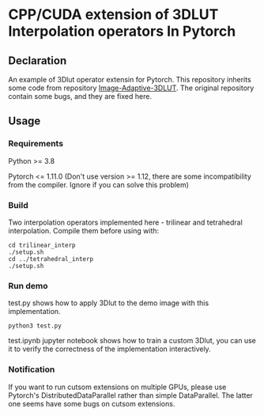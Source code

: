 # CPP/CUDA extension of 3DLUT Interpolation operators In Pytorch

## Declaration
An example of 3Dlut operator extensin for Pytorch. This repository inherits some code from repository [Image-Adaptive-3DLUT](https://github.com/HuiZeng/Image-Adaptive-3DLUT). The original repository contain some bugs, and they are fixed here.

## Usage
### Requirements
Python >= 3.8

Pytorch <= 1.11.0 (Don't use version >= 1.12, there are some incompatibility from the compiler. Ignore if you can solve this problem)

### Build
Two interpolation operators implemented here - trilinear and tetrahedral interpolation. Compile them before using with:

```
cd trilinear_interp  
./setup.sh
cd ../tetrahedral_interp
./setup.sh
```

### Run demo
test.py shows how to apply 3Dlut to the demo image with this implementation.
```
python3 test.py
```
test.ipynb jupyter notebook shows how to train a custom 3Dlut, you can use it to verify the correctness of the implementation interactively.

### Notification
If you want to run cutsom extensions on multiple GPUs, please use Pytorch's DistributedDataParallel rather than simple DataParallel. The latter one seems have some bugs on cutsom extensions.